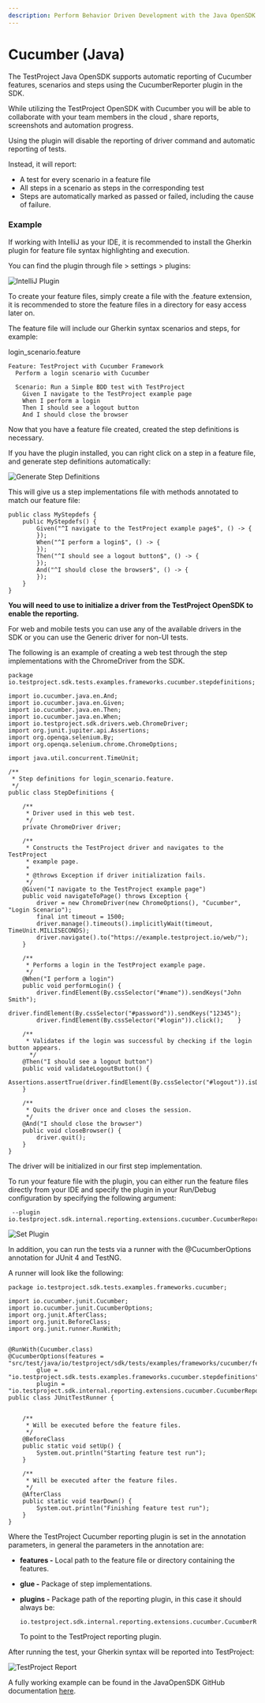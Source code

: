 ```yaml
---
description: Perform Behavior Driven Development with the Java OpenSDK.
---
```


# Cucumber (Java)

The TestProject Java OpenSDK supports automatic reporting of Cucumber features, scenarios and steps using the CucumberReporter plugin in the SDK.

While utilizing the TestProject OpenSDK with Cucumber you will be able to collaborate with your team members in the cloud , share reports, screenshots and automation progress.

Using the plugin will disable the reporting of driver command and automatic reporting of tests.

Instead, it will report:

* A test for every scenario in a feature file
* All steps in a scenario as steps in the corresponding test
* Steps are automatically marked as passed or failed, including the cause of failure.

### Example

If working with IntelliJ as your IDE, it is recommended to install the Gherkin plugin for feature file syntax highlighting and execution.

You can find the plugin through file > settings > plugins:

![IntelliJ Plugin](<../../.gitbook/assets/image (275).png>)

To create your feature files, simply create a file with the .feature extension, it is recommended to store the feature files in a directory for easy access later on.

The feature file will include our Gherkin syntax scenarios and steps, for example:

login\_scenario.feature

```
Feature: TestProject with Cucumber Framework
  Perform a login scenario with Cucumber

  Scenario: Run a Simple BDD test with TestProject
    Given I navigate to the TestProject example page
    When I perform a login
    Then I should see a logout button
    And I should close the browser

```

Now that you have a feature file created, created the step definitions is necessary.

If you have the plugin installed, you can right click on a step in a feature file, and generate step definitions automatically:

![Generate Step Definitions](<../../.gitbook/assets/image (277).png>)

This will give us a step implementations file with methods annotated to match our feature file:

```
public class MyStepdefs {
    public MyStepdefs() {
        Given("^I navigate to the TestProject example page$", () -> {
        });
        When("^I perform a login$", () -> {
        });
        Then("^I should see a logout button$", () -> {
        });
        And("^I should close the browser$", () -> {
        });
    }
}

```

**You will need to use to initialize a driver from the TestProject OpenSDK to enable the reporting.**

For web and mobile tests you can use any of the available drivers in the SDK or you can use the Generic driver for non-UI tests.

The following is an example of creating a web test through the step implementations with the ChromeDriver from the SDK.

```
package io.testproject.sdk.tests.examples.frameworks.cucumber.stepdefinitions;

import io.cucumber.java.en.And;
import io.cucumber.java.en.Given;
import io.cucumber.java.en.Then;
import io.cucumber.java.en.When;
import io.testproject.sdk.drivers.web.ChromeDriver;
import org.junit.jupiter.api.Assertions;
import org.openqa.selenium.By;
import org.openqa.selenium.chrome.ChromeOptions;

import java.util.concurrent.TimeUnit;

/**
 * Step definitions for login_scenario.feature.
 */
public class StepDefinitions {

    /**
     * Driver used in this web test.
     */
    private ChromeDriver driver;

    /**
     * Constructs the TestProject driver and navigates to the TestProject
     * example page.
     *
     * @throws Exception if driver initialization fails.
     */
    @Given("I navigate to the TestProject example page")
    public void navigateToPage() throws Exception {
        driver = new ChromeDriver(new ChromeOptions(), "Cucumber", "Login Scenario");
        final int timeout = 1500;
        driver.manage().timeouts().implicitlyWait(timeout, TimeUnit.MILLISECONDS);
        driver.navigate().to("https://example.testproject.io/web/");
    }

    /**
     * Performs a login in the TestProject example page.
     */
    @When("I perform a login")
    public void performLogin() {
        driver.findElement(By.cssSelector("#name")).sendKeys("John Smith");
        driver.findElement(By.cssSelector("#password")).sendKeys("12345");
        driver.findElement(By.cssSelector("#login")).click();    }

    /**
     * Validates if the login was successful by checking if the login button appears.
      */
    @Then("I should see a logout button")
    public void validateLogoutButton() {
        Assertions.assertTrue(driver.findElement(By.cssSelector("#logout")).isDisplayed());
    }

    /**
     * Quits the driver once and closes the session.
     */
    @And("I should close the browser")
    public void closeBrowser() {
        driver.quit();
    }
}

```

The driver will be initialized in our first step implementation.

To run your feature file with the plugin, you can either run the feature files directly from your IDE and specify the plugin in your Run/Debug configuration by specifying the following argument:

```
 --plugin io.testproject.sdk.internal.reporting.extensions.cucumber.CucumberReporter
```

![Set Plugin](<../../.gitbook/assets/image (270).png>)

In addition, you can run the tests via a runner with the @CucumberOptions annotation for JUnit 4 and TestNG.

A runner will look like the following:

```
package io.testproject.sdk.tests.examples.frameworks.cucumber;

import io.cucumber.junit.Cucumber;
import io.cucumber.junit.CucumberOptions;
import org.junit.AfterClass;
import org.junit.BeforeClass;
import org.junit.runner.RunWith;


@RunWith(Cucumber.class)
@CucumberOptions(features = "src/test/java/io/testproject/sdk/tests/examples/frameworks/cucumber/features/",
        glue = "io.testproject.sdk.tests.examples.frameworks.cucumber.stepdefinitions",
        plugin = "io.testproject.sdk.internal.reporting.extensions.cucumber.CucumberReporter")
public class JUnitTestRunner {

   
    /**
     * Will be executed before the feature files.
     */
    @BeforeClass
    public static void setUp() {
        System.out.println("Starting feature test run");
    }

    /**
     * Will be executed after the feature files.
     */
    @AfterClass
    public static void tearDown() {
        System.out.println("Finishing feature test run");
    }
}

```

Where the TestProject Cucumber reporting plugin is set in the annotation parameters, in general the parameters in the annotation are:

* **features -** Local path to the feature file or directory containing the features.
* **glue -** Package of step implementations.
*   **plugins -** Package path of the reporting plugin, in this case it should always be:

    ```
    io.testproject.sdk.internal.reporting.extensions.cucumber.CucumberReporter
    ```

    To point to the TestProject reporting plugin.

After running the test, your Gherkin syntax will be reported into TestProject:

![TestProject Report](<../../.gitbook/assets/image (273).png>)

A fully working example can be found in the JavaOpenSDK GitHub documentation [here](https://github.com/testproject-io/java-sdk/tree/master/src/test/java/io/testproject/sdk/tests/examples/frameworks/cucumber).
